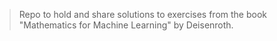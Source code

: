 > Repo to hold and share solutions to exercises from the book "Mathematics for Machine Learning" by Deisenroth.
